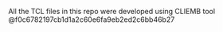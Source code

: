 All the TCL files in this repo were developed using CLIEMB tool @f0c6782197cb1d1a2c60e6fa9eb2ed2c6bb46b27